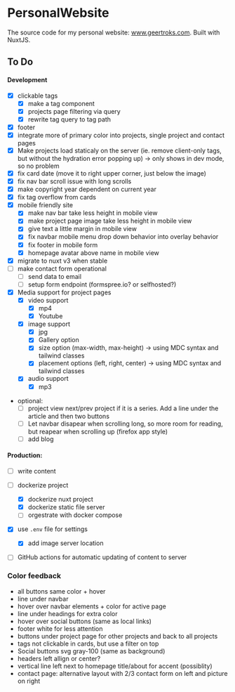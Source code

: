 # PersonalWebsite
The source code for my personal website: www.geertroks.com. Built with NuxtJS.

## To Do
#### Development
  - [x] clickable tags
    - [x] make a tag component
    - [x] projects page filtering via query
    - [x] rewrite tag query to tag path
  - [x] footer
  - [x] integrate more of primary color into projects, single project and contact pages
  - [x] Make projects load staticaly on the server (ie. remove client-only tags, but without the hydration error popping up) -> only shows in dev mode, so no problem
  - [x] fix card date (move it to right upper corner, just below the image)
  - [x] fix nav bar scroll issue with long scrolls 
  - [x] make copyright year dependent on current year
  - [x] fix tag overflow from cards
  - [x] mobile friendly site
    - [x] make nav bar take less height in mobile view
    - [x] make project page image take less height in mobile view
    - [x] give text a little margin in mobile view
    - [x] fix navbar mobile menu drop down behavior into overlay behavior
    - [x] fix footer in mobile form
    - [x] homepage avatar above name in mobile view
  - [x] migrate to nuxt v3 when stable
  - [ ] make contact form operational
    - [ ] send data to email
    - [ ] setup form endpoint (formspree.io? or selfhosted?)
  - [x] Media support for project pages
    - [x] video support
      - [x] mp4
      - [x] Youtube
    - [x] image support
      - [x] jpg
      - [x] Gallery option
      - [x] size option (max-width, max-height) -> using MDC syntax and tailwind classes
      - [x] placement options (left, right, center) -> using MDC syntax and tailwind classes
    - [x] audio support
      - [x] mp3

  - optional:
    - [ ] project view next/prev project if it is a series. Add a line under the article and then two buttons
    - [ ] Let navbar disapear when scrolling long, so more room for reading, but reapear when scrolling up (firefox app style)
    - [ ] add blog

#### Production:
  - [ ] write content
  - [ ] dockerize project
    - [x] dockerize nuxt project
    - [x] dockerize static file server
    - [ ] orgestrate with docker compose
  - [x] use `.env` file for settings
    - [x] add image server location
  - [ ] GitHub actions for automatic updating of content to server


### Color feedback
  - all buttons same color + hover
  - line under navbar
  - hover over navbar elements + color for active page
  - line under headings for extra color
  - hover over social buttons (same as local links)
  - footer white for less attention
  - buttons under project page for other projects and back to all projects
  - tags not clickable in cards, but use a filter on top
  - Social buttons svg gray-100 (same as background)
  - headers left allign or center?
  - vertical line left next to homepage title/about for accent  (possiblity)
  - contact page: alternative layout with 2/3 contact form on left and picture on right
